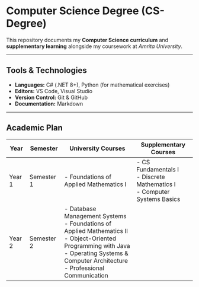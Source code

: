 # Computer Science Degree (CS-Degree)

This repository documents my **Computer Science curriculum** and **supplementary learning** alongside my coursework at _Amrita University_.

---

## Tools & Technologies

- **Languages:** C# (.NET 8+), Python (for mathematical exercises)
- **Editors:** VS Code, Visual Studio
- **Version Control:** Git & GitHub
- **Documentation:** Markdown

---

## Academic Plan

| Year   | Semester   | University Courses                                                                                                                                                                                 | Supplementary Courses                                                        |
| ------ | ---------- | -------------------------------------------------------------------------------------------------------------------------------------------------------------------------------------------------- | ---------------------------------------------------------------------------- |
| Year 1 | Semester 1 | - Foundations of Applied Mathematics I                                                                                                                                                             | - CS Fundamentals I<br>- Discrete Mathematics I<br>- Computer Systems Basics |
| Year 2 | Semester 2 | - Database Management Systems<br>- Foundations of Applied Mathematics II<br>- Object-Oriented Programming with Java<br>- Operating Systems & Computer Architecture<br>- Professional Communication |                                                                              |
